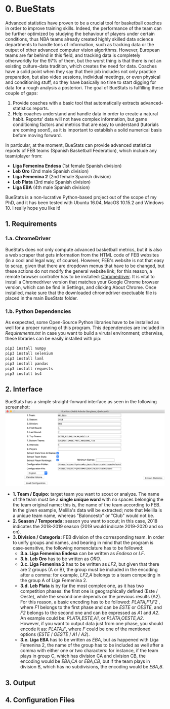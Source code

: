 # 0. BueStats
Advanced statistics have proven to be a crucial tool for basketball coaches in order to improve training skills. Indeed, the performance of the team can be further optimized by studying the behaviour of players under certain conditions, thus NBA teams already created highly skilled data science departments to handle tons of information, such as tracking data or the output of other advanced computer vision algorithms. However, European teams are far behind in this field, and tracking data is completely otherworldly for the 97% of them, but the worst thing is that there is not an existing culture-data tradition, which creates the need for data. Coaches have a solid point when they say that their job includes not only practice preparation, but also video sessions, individual meetings, or even physical and conditioning stuff, so they have basically no time to start digging for data for a rough analysis a posteriori. 
The goal of BueStats is fulfilling these couple of gaps:
1. Provide coaches with a basic tool that automatically extracts advanced-statistics reports. 
2. Help coaches understand and handle data in order to create a natural habit. Reports' data will not have complex information, but game conditioning factors and metrics that are easy to understand (tutorials are coming soon!), as it is important to establish a solid numerical basis before moving forward. 

In particular, at the moment, BueStats can provide advanced statistics reports of FEB teams (Spanish Basketball Federation), which include any team/player from: 
- **Liga Femenina Endesa** (1st female Spanish division)
- **Leb Oro** (2nd male Spanish division)
- **Liga Femenina 2** (2nd female Spanish division)
- **Leb Plata** (3rd male Spanish division)
- **Liga EBA** (4th male Spanish division)

BueStats is a non-lucrative Python-based project out of the scope of my PhD, and it has been tested with Ubuntu 16.04, MacOS 10.15.2 and Windows 10. I really hope you like it! 

## 1. Requirements
### 1.a. ChromeDriver
BueStats does not only compute advanced basketball metrics, but it is also a web scraper that gets information from the HTML code of FEB websites (in a cool and legal way, of course). However, FEB's website is not that easy to scrap, given that there are dropdown menus that have to be changed, but these actions do not modify the general website link; for this reason, a remote browser controller has to be installed: [Chromedriver](https://chromedriver.chromium.org/). It is vital to install a Chromedriver version that matches your Google Chrome browser version, which can be find in Settings, and clicking About Chrome. Once installed, make sure that the downloaded chromedriver exectuable file is placed in the main BueStats folder. 

### 1.b. Python Dependencies
As exepected, some Open-Source Python libraries have to be installed as well for a proper running of this program. This dependencies are included in *Requirements.txt* in case you want to build a virutal environment; otherwise, these libraries can be easily installed with pip: 
```
pip3 install numpy
pip3 install selenium
pip3 install lxml
pip3 install pandas
pip3 install requests
pip3 install bs4
```

## 2. Interface
BueStats has a simple straight-forward interface as seen in the following screenshot: 
![alt text](BueStats_Interface.png)
- **1. Team / Equipo:** target team you want to scout or analyze. The name of the team must be a **single unique word** with no spaces belonging the the team original name; this is, the name of the team according to FEB. In the given example, Melilla's data will be extracted; note that Melilla is a unique team name, whereas "Baloncesto" or "Club" would not be. 
- **2. Season / Temporada:** season you want to scout; in this case, 2018 indicates the 2018-2019 season (2019 would indicate 2019-2020 and so on). 
- **3. Division / Categoria:** FEB division of the corresponding team. In order to unify groups and names, and bearing in mind that the program is case-sensitive, the following nomenclature has to be followed: 
  - **3.a. Liga Femenina Endesa** can be written as *Endesa* or *LF*.
  - **3.b. Leb Oro** has to be written as *ORO*.
  - **3.c. Liga Femenina 2** has to be written as *LF2*, but given that there are 2 groups (A or B), the group must be included in the encoding after a comma: for example, *LF2,A* belongs to a team compeiting in the group A of Liga Femenina 2.
  - **3.d. Leb Plata** is by far the most complex one, as it has two competition phases: the first one is geographically defined (Este / Oeste), while the second one depends on the previous results (A2). For this reason, a basic encoding has to be followed: *PLATA,F1,F2* , where *F1* belongs to the first phase and can be *ESTE* or *OESTE*, and *F2* belongs to the second one and can be expressed as *A1* and *A2*. An example could be: *PLATA,ESTE,A1*, or *PLATA,OESTE,A2*. However, if you want to output data just from one phase, you should encode it as: *PLATA,F*, where *F* could be one of the mentioned options (*ESTE* / *OESTE* / *A1* / *A2*).  
  - **3.e. Liga EBA** has to be written as *EBA*, but as happened with Liga Femenina 2, the name of the group has to be included as well after a comma with either one or two characters: for instance, if the team plays in group C, which has division CA and division CB, the encoding would be *EBA,CA* or *EBA,CB*, but if the team plays in division B, which has no subdivisions, the encoding would be *EBA,B*.



## 3. Output

## 4. Configuration Files


